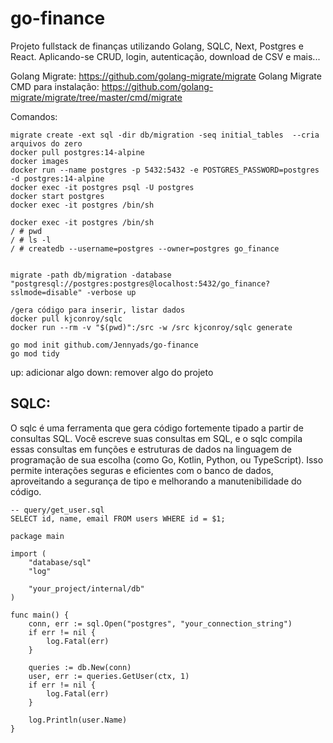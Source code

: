 # go-finance
Projeto fullstack de finanças  utilizando Golang, SQLC, Next, Postgres e React. Aplicando-se CRUD, login, autenticação, download de CSV e mais...


Golang Migrate: https://github.com/golang-migrate/migrate
Golang Migrate CMD para instalação: https://github.com/golang-migrate/migrate/tree/master/cmd/migrate


Comandos:
````
migrate create -ext sql -dir db/migration -seq initial_tables  --cria arquivos do zero
docker pull postgres:14-alpine
docker images
docker run --name postgres -p 5432:5432 -e POSTGRES_PASSWORD=postgres -d postgres:14-alpine
docker exec -it postgres psql -U postgres
docker start postgres
docker exec -it postgres /bin/sh

docker exec -it postgres /bin/sh
/ # pwd
/ # ls -l
/ # createdb --username=postgres --owner=postgres go_finance


migrate -path db/migration -database "postgresql://postgres:postgres@localhost:5432/go_finance?sslmode=disable" -verbose up

/gera código para inserir, listar dados
docker pull kjconroy/sqlc
docker run --rm -v "$(pwd)":/src -w /src kjconroy/sqlc generate

go mod init github.com/Jennyads/go-finance
go mod tidy

````

up: adicionar algo
down: remover algo do projeto



## SQLC:
O sqlc é uma ferramenta que gera código fortemente tipado a partir de consultas SQL. Você escreve suas consultas em SQL, e o sqlc compila essas consultas em funções e estruturas de dados na linguagem de programação de sua escolha (como Go, Kotlin, Python, ou TypeScript). Isso permite interações seguras e eficientes com o banco de dados, aproveitando a segurança de tipo e melhorando a manutenibilidade do código.

````
-- query/get_user.sql
SELECT id, name, email FROM users WHERE id = $1;
````

````
package main

import (
    "database/sql"
    "log"

    "your_project/internal/db"
)

func main() {
    conn, err := sql.Open("postgres", "your_connection_string")
    if err != nil {
        log.Fatal(err)
    }

    queries := db.New(conn)
    user, err := queries.GetUser(ctx, 1)
    if err != nil {
        log.Fatal(err)
    }

    log.Println(user.Name)
}

````



